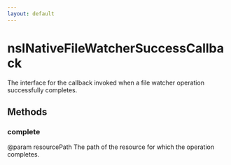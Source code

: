 ```yaml
---
layout: default
---
```


# nsINativeFileWatcherSuccessCallback #

The interface for the callback invoked when a file watcher operation
successfully completes.


## Methods ##

### complete ###

@param resourcePath
       The path of the resource for which the operation completes.

